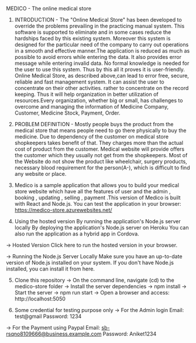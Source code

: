 MEDICO - The online medical store

1. INTRODUCTION - The "Online Medical Store" has been developed to override the problems prevailing in the practicing manual system. This software is supported to eliminate and in some cases reduce the hardships faced by this existing system. Moreover this system is designed for the particular need of the company to carry out operations in a smooth and effective manner.The application is reduced as much as possible to avoid errors while entering the data. It also provides error message while entering invalid data. No formal knowledge is needed for the user to use this system. Thus by this all it proves it is user-friendly. Online Medical Store, as described above,can lead to error free, secure, reliable and fast management system. It can assist the user to concentrate on their other activities. rather to concentrate on the record keeping. Thus it will help organization in better utilization of resources.Every organization, whether big or small, has challenges to overcome and managing the 
information of Medicine Company, Customer, Medicine Stock, Payment, Order.

2. PROBLEM DEFINITION - Mostly people buys the product from the medical store that means people need to go there physically to buy the medicine. Due to dependency of the customer on medical store shopkeepers takes benefit of that. They charges more than the actual cost of product from the customer. Medical website will provide offers the customer which they usually not get from the shopkeepers. Most of the Website do not show the product like wheelchair, surgery products, necessary blood requirement for the person(A-), which is difficult to find any website 
or place.

3. Medico is a sample application that allows you to build your medical store website which have all the features of user and the admin , booking , updating , selling , payment .This version of Medico is built with React and Node.js.
You can test the application in your browser: https://medico-store.azurewebsites.net/

4. Using the hosted version
By running the application's Node.js server locally
By deploying the application's Node.js server on Heroku
You can also run the application as a hybrid app in Cordova.

-> Hosted Version
Click here to run the hosted version in your browser.

-> Running the Node.js Server Locally
Make sure you have an up-to-date version of Node.js installed on your system. If you don't have Node.js installed, you can install it from here.

5. Clone this repository
-> On the command line, navigate (cd) to the medico-store folder
-> Install the server dependencies
-> npm install
-> Start the server
-> npm run start
-> Open a browser and access: http://localhost:5050

6. Some credential for testing purpose only
-> For the Admin login
   Email: test@gmail
   Password: 1234 

-> For the Payment using Paypal
   Email: sb-rsqno8109666@business.example.com
   Password: Aniket1234
